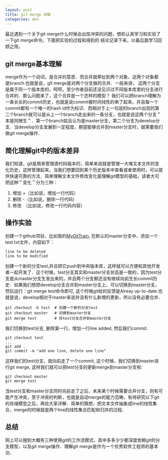 ```yaml
---
layout: post
title: git merge 详解
categories: dev 
---
```


最近遇到一个关于git merge什么时候会出现冲突的问题，借机认真学习和实验了一下git merge命令。下面把实验的过程和得到的
结论记录下来，以备后面学习回顾之用。

## git merge基本理解
merge作为一个动词，是合并的意思．而合并就牵扯到两个对象，这两个对象都是branch.也就是说，git merge是对两个分支做的合并．一般来讲，
这两个分支是属于同一个版本库的，呵呵，至少作者目前还没见识过不同版本库里的分支进行合并的．那么问题来了，这个合并是一个怎样的模型？
我们可以把branch理解为一条长长的commit历史，也就是说commit被时间线性的串了起来，并且每一个commit都有一个唯一的hash id作为标识．而相对于上一句说的branch出现的第二个branch就可以是从上一个branch走出来的一条分支，也就是说这两个分支＂本是同根生＂．第一个branch姑且认为是master分支，第二个分支为develop分支．当develop分支发展到一定程度，期望能够合并到master分支时，就需要我们做git merge操作．

## 简化理解git中的版本差异
我们知道，git是用来管理源代码版本的，简单来说就是管理一大堆文本文件的变化历史，这样管理起来，当我们想要回到某个历史版本中查看或者使用时，可以提供快速可靠的方法．简单理解文本文件修改变化是理解git模型的基础，读者大可把这种＂变化＂分为三种：

1. 增加 +（比如说，增加一行代码）
2. 删除 -（比如说，删除一行代码）
3. 修改　（比如说，修改一行代码内容）

## 操作实验
创建一个github项目，比如我的[MyGitTrain](https://github.com/IvanJobs/MyGitTrain), 在默认的master分支中，添加一个test.txt文件，内容如下：
```
line to be deleted
line to be modified
```

创建一个新的分支test,并且把它push到中央版本库，这样就可以方便和其他开发者一起开发了．这个时候，test分支其实和master分支状态是一致的，因为test分支是从master分支生发出来的，并且两个分支都还没有继续向前生长commit历史．如果我们想把develop分支合并到master分支上，可以切换到master分支，然后运行：git merge test命令即可, 这个时候git给的反馈是Alreay up-to-date.也就是说，develop相对于master来说并没有什么新增的更新，所以没有必要合并．
```
git checkout -b test  # 创建一个新的分支test
git checkout master   # 切换到master分支
git merge test        # 将test分支合并到master分支
```

我们切换到test分支, 删除第一行，增加一行line added, 然后我们commit.
```
git checkout test
...
git add .
git commit -m "add one line, delete one line"
```
这样我们的test分支，就向前走了一个commit, 这个时候，我们切换到master进行git merge, 这样我们就可以把test分支的更新merge到master分支啦:
```
git checkout master
git merge test
```
当test分支和master分支同时向前走了之后，未来某个时候需要合并分支，则有可能产生冲突，至于冲突的判断，也就是自动merge的能力范畴，有待研究以下git的存储模型之后，再给大家详解．简单的猜想，把文本文件抽象成line的线性集合，merge的时候就是两个line的线性集合匹配和归并的过程．

## 总结
网上可以搜到大概有三种使用git的工作流模式，其中多多少少都深度依赖git的分支模型，以及git merge操作．理解git merge是作为一个优秀软件工程师的基本功．
